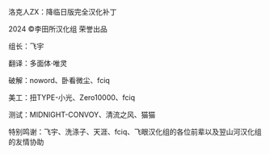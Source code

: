 洛克人ZX：降临日版完全汉化补丁

2024 ©李田所汉化组 荣誉出品

组长：飞宇

翻译：多面体·唯灵

破解：noword、卧看微尘、fciq

美工：扭TYPE-小光、Zero10000、fciq

测试：MIDNIGHT-CONVOY、清流之风、猫猫

特别鸣谢：飞宇、洗涤子、天涯、fciq、飞眼汉化组的各位前辈以及翌山河汉化组的友情协助
